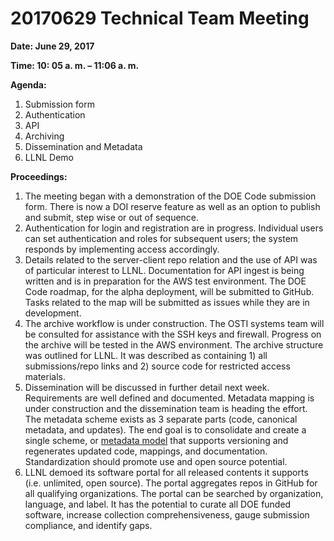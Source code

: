 #  20170629 Technical Team Meeting
**Date: June 29, 2017**

**Time: 10: 05 a. m. – 11:06 a. m.**

**Agenda:**
1.	Submission form
2.	Authentication
3.	API
4.	Archiving
5.	Dissemination and Metadata
6.	LLNL Demo

**Proceedings:**

1.	The meeting began with a demonstration of the DOE Code submission form. There is now a DOI reserve feature as well as an option to publish and submit, step wise or out of sequence.  
2.	Authentication for login and registration are in progress. Individual users can set authentication and roles for subsequent users; the system responds by implementing access accordingly. 
3.	Details related to the server-client repo relation and the use of API was of particular interest to LLNL. Documentation for API ingest is being written and is in preparation for the AWS test environment. The DOE Code roadmap, for the alpha deployment, will be submitted to GitHub. Tasks related to the map will be submitted as issues while they are in development. 
4.	The archive workflow is under construction. The OSTI systems team will be consulted for assistance with the SSH keys and firewall. Progress on the archive will be tested in the AWS environment. The archive structure was outlined for LLNL. It was described as containing 1) all submissions/repo links and 2) source code for restricted access materials. 
5.	Dissemination will be discussed in further detail next week. Requirements are well defined and documented. Metadata mapping is under construction and the dissemination team is heading the effort. The metadata scheme exists as 3 separate parts (code, canonical metadata, and updates). The end goal is to consolidate and create a single scheme, or [metadata model](https://github.com/doecode/doecode/blob/master/docs/osti-technical/20170629%20Technical%20Meeting%20Photo_Metadata%20Model.png) that supports versioning and regenerates updated code, mappings, and documentation. Standardization should promote use and open source potential. 
6.	LLNL demoed its software portal for all released contents it supports (i.e. unlimited, open source). The portal aggregates repos in GitHub for all qualifying organizations. The portal can be searched by organization, language, and label. It has the potential to curate all DOE funded software, increase collection comprehensiveness, gauge submission compliance, and identify gaps. 


